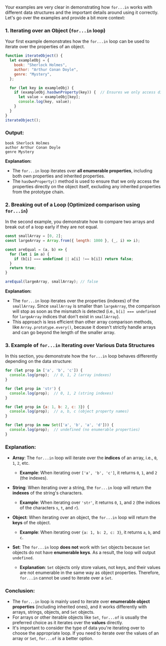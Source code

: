Your examples are very clear in demonstrating how `for...in` works with different data structures and the important details around using it correctly. Let's go over the examples and provide a bit more context:

### 1. Iterating over an Object (`for...in` loop)

Your first example demonstrates how the `for...in` loop can be used to iterate over the properties of an object. 

```js
function iterateObject() {
  let exampleObj = {
    book: "Sherlock Holmes",
    author: "Arthur Conan Doyle",
    genre: "Mystery",
  };

  for (let key in exampleObj) {
    if (exampleObj.hasOwnProperty(key)) {  // Ensures we only access direct properties of the object, not inherited ones
      let value = exampleObj[key];
      console.log(key, value);
    }
  }
}
iterateObject();
```

### Output:

```
book Sherlock Holmes
author Arthur Conan Doyle
genre Mystery
```

**Explanation:**
- The `for...in` loop iterates over **all enumerable properties**, including both own properties and inherited properties.
- The `hasOwnProperty()` method is used to ensure that we only access the properties directly on the object itself, excluding any inherited properties from the prototype chain.

### 2. Breaking out of a Loop (Optimized comparison using `for...in`)

In the second example, you demonstrate how to compare two arrays and break out of a loop early if they are not equal.

```js
const smallArray = [0, 2];
const largeArray = Array.from({ length: 1000 }, (_, i) => i);

const areEqual = (a, b) => {
  for (let i in a) {
    if (b[i] === undefined || a[i] !== b[i]) return false;
  }
  return true;
}

areEqual(largeArray, smallArray); // false
```

**Explanation:**
- The `for...in` loop iterates over the properties (indexes) of the `smallArray`. Since `smallArray` is smaller than `largeArray`, the comparison will stop as soon as the mismatch is detected (i.e., `b[i] === undefined` for `largeArray` indices that don't exist in `smallArray`).
- This approach is less efficient than other array comparison methods, like `Array.prototype.every()`, because it doesn't strictly handle arrays and can go beyond the length of the smaller array.

### 3. Example of `for...in` Iterating over Various Data Structures

In this section, you demonstrate how the `for...in` loop behaves differently depending on the data structure:

```js
for (let prop in ['a', 'b', 'c']) {
  console.log(prop);  // 0, 1, 2 (array indexes)
}

for (let prop in 'str') {
  console.log(prop);  // 0, 1, 2 (string indexes)
}

for (let prop in {a: 1, b: 2, c: 3}) {
  console.log(prop);  // a, b, c (object property names)
}

for (let prop in new Set(['a', 'b', 'a', 'd'])) {
  console.log(prop);  // undefined (no enumerable properties)
}
```

### Explanation:

- **Array**: The `for...in` loop will iterate over the **indices** of an array, i.e., `0`, `1`, `2`, etc.
  - **Example**: When iterating over `['a', 'b', 'c']`, it returns `0`, `1`, and `2` (the indexes).
  
- **String**: When iterating over a string, the `for...in` loop will return the **indexes** of the string's characters.
  - **Example**: When iterating over `'str'`, it returns `0`, `1`, and `2` (the indices of the characters `s`, `t`, and `r`).

- **Object**: When iterating over an object, the `for...in` loop will return the **keys** of the object.
  - **Example**: When iterating over `{a: 1, b: 2, c: 3}`, it returns `a`, `b`, and `c`.

- **Set**: The `for...in` loop **does not** work with `Set` objects because `Set` objects do not have **enumerable keys**. As a result, the loop will output `undefined`.
  - **Explanation**: `Set` objects only store values, not keys, and their values are not enumerable in the same way as object properties. Therefore, `for...in` cannot be used to iterate over a `Set`.

### Conclusion:

- The `for...in` loop is mainly used to iterate over **enumerable object properties** (including inherited ones), and it works differently with arrays, strings, objects, and `Set` objects.
- For arrays or other iterable objects like `Set`, `for...of` is usually the preferred choice as it iterates over the **values** directly.
- It's important to consider the type of data you're iterating over to choose the appropriate loop. If you need to iterate over the values of an array or `Set`, `for...of` is a better option.